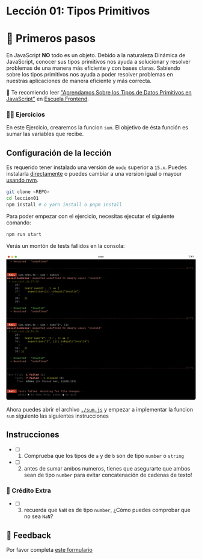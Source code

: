 # Lección 01: Tipos Primitivos

# 🐾 Primeros pasos

En JavaScript **NO** todo es un objeto. Debido a la naturaleza Dinámica de JavaScript, conocer sus tipos primitivos nos ayuda a solucionar y resolver problemas de una manera más eficiente y con bases claras. Sabiendo sobre los tipos primitivos nos ayuda a poder resolver problemas en nuestras aplicaciones de manera eficiente y más correcta.

📜 Te recomiendo leer ["Aprendamos Sobre los Tipos de Datos Primitivos en JavaScript"](https://escuelafrontend.com/articulos/los-tipos-primitivos-en-javascript) en [Escuela Frontend](https://escuelafrontend.com).

### 🏋️‍♂️ Ejercicios

En este Ejercicio, crearemos la funcion `sum`. El objetivo de ésta función es sumar las variables que recibe.

## Configuración de la lección

Es requerido tener instalado una versión de `node` superior a `15.x`. Puedes instalarla [directamente](https://docs.npmjs.com/downloading-and-installing-node-js-and-npm) o puedes cambiar a una version igual o mayour [usando nvm](https://github.com/nvm-sh/nvm#installing-and-updating).

```bash
git clone <REPO>
cd leccion01
npm install # o yarn install o pnpm install
```

Para poder empezar con el ejercicio, necesitas ejecutar el siguiente comando:

```bash
npm run start
```

Verás un montón de tests fallidos en la consola:

![muestra de tests fallidos](assets/tests-fallidos.png)

Ahora puedes abrir el archivo [`./sum.js`](sum.js) y empezar a implementar la funcion `sum` siguiento las siguientes instrucciones

## Instrucciones

- [ ] 1. Comprueba que los tipos de `a` y de `b` son de tipo `number` o `string`
- [ ] 2. antes de sumar ambos numeros, tienes que asegurarte que ambos sean de tipo `number` para evitar concatenación de cadenas de texto!

### 🍬 Crédito Extra

- [ ] 3. recuerda que `NaN` es de tipo `number`, ¿Cómo puedes comprobar que no sea `NaN`?

## 📣 Feedback

Por favor completa [este formulario](https://docs.google.com/forms/d/e/1FAIpQLSf6hxzKdcgkQv6EKjS1AXmGO_Y49Aa86zOpcveI3Xp-ZIHYTg/viewform?usp=pp_url&entry.1972342453={{MI-EMAIL}}&entry.1828471740=leccion-01)
